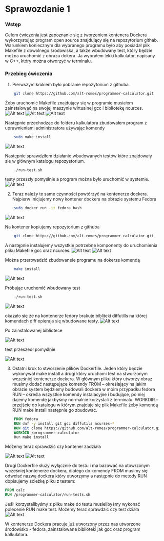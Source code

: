 # Sprawozdanie 1
### Wstęp
Celem ćwiczenia jest zapoznanie się z tworzeniem kontenera Dockera wykorzystując program open source znajdujący się na repozytorium githab. Warunkiem koniecznym dla wybranego programu było aby posiadał plik Makefile z dowolnego środowiska, a także wbudowany test, który będzie można uruchomić z obrazu dokera. Ja wybrałem lekki kalkulator, napisany w C++,  który można otworzyć w terminalu.
### Przebieg ćwiczenia
1. Pierwszym krokiem było pobranie repozytorium z githuba.
```bash
    git clone https://github.com/alt-romes/programmer-calculator.git
```
Żeby uruchomić Makefile znajdujący się w programie musiałem zainstalować na swojej maszynie wirtualnej gcc i bibliotekę ncurces.
    ![Alt text](<png/Zrzut ekranu 2023-11-18 115312.png>)
    ![Alt text](<png/Zrzut ekranu 2023-11-18 115343.png>)
    ![Alt text](<png/Zrzut ekranu 2023-11-18 115405.png>)

Następnie przechodząc do folderu kalkulatora zbudowałem  program z uprawnieniami administratora używając komendy 
```bash
    sudo make install
```
![Alt text](<png/Zrzut ekranu 2023-11-18 115425.png>)

Następnie sprawdziłem działanie wbudowanych testów które znajdowały sie w głównym katalogu repozystorium.
```bash 
    ./run-test.sh
``` 
testy przeszły pomyślnie a program można było uruchomić w systemie. 
![Alt text](<png/Zrzut ekranu 2023-11-18 122645.png>)

2. Teraz należy te same czynności powtórzyć na kontenerze dockera. Najpierw inicjujemy nowy kontener dockera na obrazie systemu Fedora
```bash 
    sudo docker run -it fedora bash
```
![Alt text](<png/Zrzut ekranu 2023-11-18 121439.png>)

Na kontener kopiujemy repozytorium z githuba
```bash
    git clone https://github.com/alt-romes/programmer-calculator.git
```
A następnie instalujemy wszystkie potrzebne komponenty do uruchomienia pliku Makefile gcc oraz ncurces.
![Alt text](<png/Zrzut ekranu 2023-11-18 121727.png>)
![Alt text](<png/Zrzut ekranu 2023-11-18 121823.png>)

Można przerowadzić zbudowaneie programu na dokerze komendą 
```bash
    make install
```
![Alt text](<png/Zrzut ekranu 2023-11-18 121913.png>)

Próbując uruchomić wbudowany test
```bash 
    ./run-test.sh
``` 
![Alt text](<png/Zrzut ekranu 2023-11-18 122359.png>)

okazało się że na kontenerze fedory brakuje bibliteki diffutills na której komendach diff opieraja się wbudowane testy. 
![Alt text](<png/Zrzut ekranu 2023-11-18 122423.png>)

Po zainstalowanej bibliotece 

![Alt text](<png/Zrzut ekranu 2023-11-18 122448.png>)

test przeszedł pomyślnie 

![Alt text](<png/Zrzut ekranu 2023-11-18 122500.png>)

3. Ostatni krok to stworzenie plików Dockerfile. Jeden który będzie wykonywał make install a drugi który uruchomi test na stworzonym wcześniej kontenerze dockera.
W głównym pliku który utworzy obraz musimy dodać następujące komendy
FROM – określający na jakim obrazie system będziemy budowali dockera w moim przypadku fedora
RUN – określa wszystkie komendy instalacyjne i budujące, po niej dajemy komendę jakbyśmy normalnie korzystali z terminalu. 
WORKDIR – przejście do katalogu w którym znajduje się plik Makefile żeby komendą RUN make install następnie go zbudować.
```dockerfile
    FROM fedora
    RUN dnf -y install git gcc diffutils ncurses-*
    RUN git clone https://github.com/alt-romes/programmer-calculator.git
    WORKDIR /programmer-calculator
    Run make install
```
Możemy teraz sprawdzić czy kontener zadziała

![Alt text](<png/Zrzut ekranu 2023-11-20 192020.png>)
![Alt text](<png/Zrzut ekranu 2023-11-20 191958.png>)

Drugi Dockerfile służy wyłącznie do testu i ma bazować na utowrzonym wcześniej kontenerze dockera, dlatego do komendy FROM musimy się odwołać nazwą dockera który utworzymy a następnie do metody RUN dopisujemy ścieżkę pliku z testem:
```dockerfile
FROM calc
RUN /programmer-calculator/run-tests.sh
```
Jeśłi korzystalibyśmy z pliku make do testu musielibyśmy wykonać polecenie RUN make test.
Możemy teraz sprawdzić czy test działa
![Alt text](<png/Zrzut ekranu 2023-11-20 191919.png>)

W kontenerze Dockera pracuje już utworzony przez nas utworzone środowisko - fedora, zainstalowane biblioteki jak gcc oraz program kalkulatora.